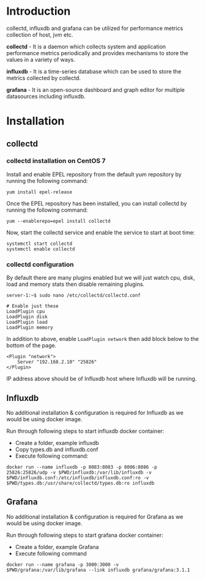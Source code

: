 # Introduction
collectd, influxdb and grafana can be utilized for performance metrics collection of host, jvm etc.

**collectd** - It is a daemon which collects system and application performance metrics periodically and provides mechanisms to store the values in a variety of ways.

**influxdb** - It is a time-series database which can be used to store the metrics collected by collectd.

**grafana** - It is an open-source dashboard and graph editor for multiple datasources including influxdb.

# Installation

## collectd

### collectd installation on CentOS 7
Install and enable EPEL repository from the default yum repository by running the following command:

```
yum install epel-release
```
Once the EPEL repository has been installed, you can install collectd by running the following command:

```
yum --enablerepo=epel install collectd
```
Now, start the collectd service and enable the service to start at boot time:

```
systemctl start collectd
systemctl enable collectd
```
### collectd configuration
By default there are many plugins enabled but we will just watch cpu, disk, load and memory stats then disable remaining plugins.
```
server-1:~$ sudo nano /etc/collectd/collectd.conf

# Enable just these
LoadPlugin cpu
LoadPlugin disk
LoadPlugin load
LoadPlugin memory
```
In addition to above, enable `LoadPlugin network` then add block below to the bottom of the page.

```
<Plugin "network">
    Server "192.168.2.10" "25826"
</Plugin>
```
IP address above should be of Influxdb host where Influxdb will be running.

## Influxdb
No additional installation & configuration is required for Influxdb as we would be using docker image.

Run through following steps to start influxdb docker container:
- Create a folder, example influxdb
- Copy types.db and influxdb.conf
- Execute following command:
```
docker run --name influxdb -p 8083:8083 -p 8086:8086 -p 25826:25826/udp -v $PWD/influxdb:/var/lib/influxdb -v $PWD/influxdb.conf:/etc/influxdb/influxdb.conf:ro -v $PWD/types.db:/usr/share/collectd/types.db:ro influxdb
```

## Grafana
No additional installation & configuration is required for Grafana as we would be using docker image.

Run through following steps to start grafana docker container:
- Create a folder, example Grafana
- Execute following command
```
docker run --name grafana -p 3000:3000 -v $PWD/grafana:/var/lib/grafana --link influxdb grafana/grafana:3.1.1
```

